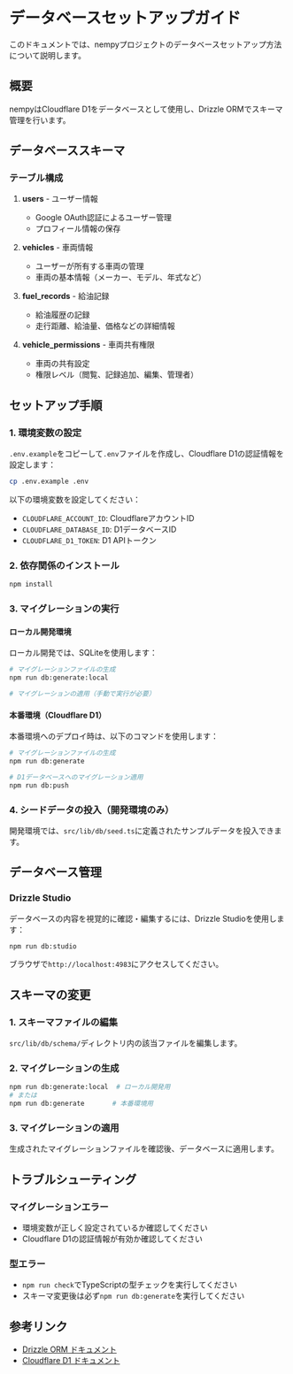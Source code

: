 # データベースセットアップガイド

このドキュメントでは、nempyプロジェクトのデータベースセットアップ方法について説明します。

## 概要

nempyはCloudflare D1をデータベースとして使用し、Drizzle ORMでスキーマ管理を行います。

## データベーススキーマ

### テーブル構成

1. **users** - ユーザー情報

   - Google OAuth認証によるユーザー管理
   - プロフィール情報の保存

2. **vehicles** - 車両情報

   - ユーザーが所有する車両の管理
   - 車両の基本情報（メーカー、モデル、年式など）

3. **fuel_records** - 給油記録

   - 給油履歴の記録
   - 走行距離、給油量、価格などの詳細情報

4. **vehicle_permissions** - 車両共有権限
   - 車両の共有設定
   - 権限レベル（閲覧、記録追加、編集、管理者）

## セットアップ手順

### 1. 環境変数の設定

`.env.example`をコピーして`.env`ファイルを作成し、Cloudflare D1の認証情報を設定します：

```bash
cp .env.example .env
```

以下の環境変数を設定してください：

- `CLOUDFLARE_ACCOUNT_ID`: CloudflareアカウントID
- `CLOUDFLARE_DATABASE_ID`: D1データベースID
- `CLOUDFLARE_D1_TOKEN`: D1 APIトークン

### 2. 依存関係のインストール

```bash
npm install
```

### 3. マイグレーションの実行

#### ローカル開発環境

ローカル開発では、SQLiteを使用します：

```bash
# マイグレーションファイルの生成
npm run db:generate:local

# マイグレーションの適用（手動で実行が必要）
```

#### 本番環境（Cloudflare D1）

本番環境へのデプロイ時は、以下のコマンドを使用します：

```bash
# マイグレーションファイルの生成
npm run db:generate

# D1データベースへのマイグレーション適用
npm run db:push
```

### 4. シードデータの投入（開発環境のみ）

開発環境では、`src/lib/db/seed.ts`に定義されたサンプルデータを投入できます。

## データベース管理

### Drizzle Studio

データベースの内容を視覚的に確認・編集するには、Drizzle Studioを使用します：

```bash
npm run db:studio
```

ブラウザで`http://localhost:4983`にアクセスしてください。

## スキーマの変更

### 1. スキーマファイルの編集

`src/lib/db/schema/`ディレクトリ内の該当ファイルを編集します。

### 2. マイグレーションの生成

```bash
npm run db:generate:local  # ローカル開発用
# または
npm run db:generate       # 本番環境用
```

### 3. マイグレーションの適用

生成されたマイグレーションファイルを確認後、データベースに適用します。

## トラブルシューティング

### マイグレーションエラー

- 環境変数が正しく設定されているか確認してください
- Cloudflare D1の認証情報が有効か確認してください

### 型エラー

- `npm run check`でTypeScriptの型チェックを実行してください
- スキーマ変更後は必ず`npm run db:generate`を実行してください

## 参考リンク

- [Drizzle ORM ドキュメント](https://orm.drizzle.team/)
- [Cloudflare D1 ドキュメント](https://developers.cloudflare.com/d1/)

